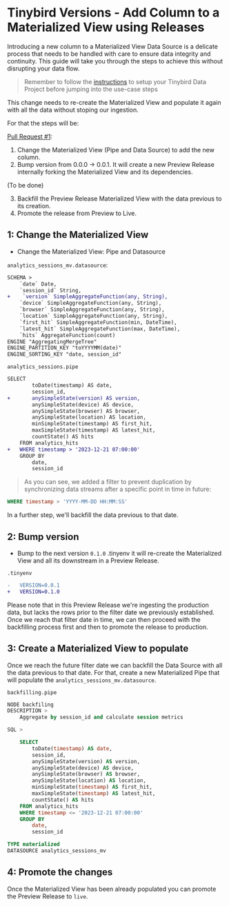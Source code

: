 # Tinybird Versions - Add Column to a Materialized View using Releases

Introducing a new column to a Materialized View Data Source is a delicate process that needs to be handled with care to ensure data integrity and continuity. This guide will take you through the steps to achieve this without disrupting your data flow.

> Remember to follow the [instructions](../README.md) to setup your Tinybird Data Project before jumping into the use-case steps

This change needs to re-create the Materialized View and populate it again with all the data without stoping our ingestion.

For that the steps will be:

[Pull Request #1](https://github.com/tinybirdco/use-case-examples/pull/141/files):
1. Change the Materialized View (Pipe and Data Source) to add the new column.
2. Bump version from 0.0.0 -> 0.0.1. It will create a new Preview Release internally forking the Materialized View and its dependencies.

(To be done)

3. Backfill the Preview Release Materialized View with the data previous to its creation.
4. Promote the release from Preview to Live.

## 1: Change the Materialized View

- Change the Materialized View: Pipe and Datasource

`analytics_sessions_mv.datasource`:
```diff
SCHEMA >
    `date` Date,
    `session_id` String,
+    `version` SimpleAggregateFunction(any, String),
    `device` SimpleAggregateFunction(any, String),
    `browser` SimpleAggregateFunction(any, String),
    `location` SimpleAggregateFunction(any, String),
    `first_hit` SimpleAggregateFunction(min, DateTime),
    `latest_hit` SimpleAggregateFunction(max, DateTime),
    `hits` AggregateFunction(count)
ENGINE "AggregatingMergeTree"
ENGINE_PARTITION_KEY "toYYYYMM(date)"
ENGINE_SORTING_KEY "date, session_id"
```

`analytics_sessions.pipe`
```diff
SELECT
        toDate(timestamp) AS date,
        session_id,
+       anySimpleState(version) AS version,
        anySimpleState(device) AS device,
        anySimpleState(browser) AS browser,
        anySimpleState(location) AS location,
        minSimpleState(timestamp) AS first_hit,
        maxSimpleState(timestamp) AS latest_hit,
        countState() AS hits
    FROM analytics_hits
+   WHERE timestamp > '2023-12-21 07:00:00'
    GROUP BY
        date,
        session_id
```


> As you can see, we added a filter to prevent duplication by synchronizing data streams after a specific point in time in future:
  ```sql
  WHERE timestamp > 'YYYY-MM-DD HH:MM:SS'
  ```
  In a further step, we'll backfill the data previous to that date.

## 2: Bump version
- Bump to the next version `0.1.0` .tinyenv it will re-create the Materialized View and all its downstream in a Preview Release. 

`.tinyenv`
  ```diff
-   VERSION=0.0.1
+   VERSION=0.1.0
  ```

Please note that in this Preview Release we're ingesting the production data, but lacks the rows prior to the filter date we previously established. Once we reach that filter date in time, we can then proceed with the backfilling process first and then to promote the release to production.

## 3: Create a Materialized View to populate 
Once we reach the future filter date we can backfill the Data Source with all the data previous to that date. For that, create a new Materialized Pipe that will populate the `analytics_sessions_mv.datasource`.

`backfilling.pipe`

```sql
NODE backfiling
DESCRIPTION >
    Aggregate by session_id and calculate session metrics

SQL >

    SELECT
        toDate(timestamp) AS date,
        session_id,
        anySimpleState(version) AS version,
        anySimpleState(device) AS device,
        anySimpleState(browser) AS browser,
        anySimpleState(location) AS location,
        minSimpleState(timestamp) AS first_hit,
        maxSimpleState(timestamp) AS latest_hit,
        countState() AS hits
    FROM analytics_hits
    WHERE timestamp <= '2023-12-21 07:00:00'
    GROUP BY
        date,
        session_id

TYPE materialized
DATASOURCE analytics_sessions_mv
```

## 4: Promote the changes
Once the Materialized View has been already populated you can promote the Preview Release to `live`.


